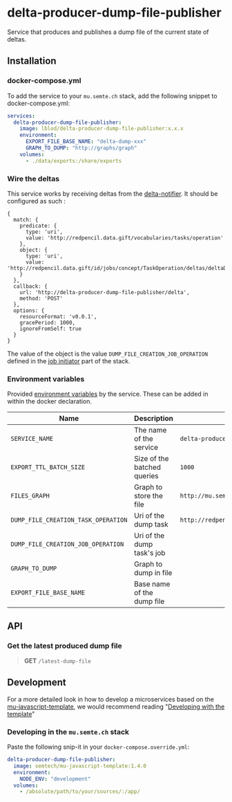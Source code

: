 # delta-producer-dump-file-publisher

Service that produces and publishes a dump file of the current state of deltas.

## Installation

### docker-compose.yml

To add the service to your `mu.semte.ch` stack, add the following snippet to docker-compose.yml:

```yaml
services:
  delta-producer-dump-file-publisher:
    image: lblod/delta-producer-dump-file-publisher:x.x.x
    environment:
      EXPORT_FILE_BASE_NAME: "delta-dump-xxx"
      GRAPH_TO_DUMP: "http://graphs/graph"
    volumes:
      - ./data/exports:/share/exports
```

### Wire the deltas

This service works by receiving deltas from the [delta-notifier](https://github.com/mu-semtech/delta-notifier).
It should be configured as such :

```
{
  match: {
    predicate: {
      type: 'uri',
      value: 'http://redpencil.data.gift/vocabularies/tasks/operation'
    },
    object: {
      type: 'uri',
      value: 'http://redpencil.data.gift/id/jobs/concept/TaskOperation/deltas/deltaDumpFileCreation'
    }
  },
  callback: {
    url: 'http://delta-producer-dump-file-publisher/delta',
    method: 'POST'
  },
  options: {
    resourceFormat: 'v0.0.1',
    gracePeriod: 1000,
    ignoreFromSelf: true
  }
}
```

The value of the object is the value `DUMP_FILE_CREATION_JOB_OPERATION` defined in the
[job initiator](https://github.com/lblod/delta-producer-background-jobs-initiator) part of the stack.

### Environment variables

Provided [environment variables](https://docs.docker.com/compose/environment-variables/) by the service. These can be added in within the docker declaration.

| Name                                | Description                 | Default                                 |
| ----------------------------------- | --------------------------- | --------------------------------------- |
| `SERVICE_NAME`                      | The name of the service     | `delta-producer-dump-file-publisher`    |
| `EXPORT_TTL_BATCH_SIZE`             | Size of the batched queries | `1000`                                  |
| `FILES_GRAPH`                       | Graph to store the file     | `http://mu.semte.ch/graphs/system/jobs` |
| `DUMP_FILE_CREATION_TASK_OPERATION` | Uri of the dump task        | `http://redpencil.data.gift/id/jobs/concept/TaskOperation/deltas/deltaDumpFileCreation` |
| `DUMP_FILE_CREATION_JOB_OPERATION`  | Uri of the dump task's job  |                                         |
| `GRAPH_TO_DUMP`                     | Graph to dump in file       |                                         |
| `EXPORT_FILE_BASE_NAME`             | Base name of the dump file  |                                         |

## API

### Get the latest produced dump file

> **GET** `/latest-dump-file`

## Development

For a more detailed look in how to develop a microservices based on
the [mu-javascript-template](https://github.com/mu-semtech/mu-javascript-template), we would recommend
reading "[Developing with the template](https://github.com/mu-semtech/mu-javascript-template#developing-with-the-template)"

### Developing in the `mu.semte.ch` stack

Paste the following snip-it in your `docker-compose.override.yml`:

````yaml  
delta-producer-dump-file-publisher:
  image: semtech/mu-javascript-template:1.4.0
  environment:
    NODE_ENV: "development"
  volumes:
    - /absolute/path/to/your/sources/:/app/
````
